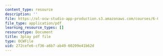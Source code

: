 ```yaml
---
content_type: resource
description: ''
file: https://ol-ocw-studio-app-production.s3.amazonaws.com/courses/6-0001-introduction-to-computer-science-and-programming-in-python-fall-2016/272cefe6cf36a6b7ab4960209e41b62d_o9nW0uBqvEo.pdf
file_type: application/pdf
learning_resource_types: []
resourcetype: Document
title: 3play pdf file
type: OCWFile
uid: 272cefe6-cf36-a6b7-ab49-60209e41b62d
---
```

